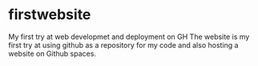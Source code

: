 # firstwebsite
My first try at web developmet and deployment on GH
The website is my first try at using github as a repository for my code and also hosting a website on Github spaces.
